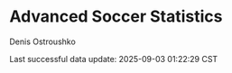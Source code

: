 # Advanced Soccer Statistics
Denis Ostroushko

<!-- gfm -->

Last successful data update: 2025-09-03 01:22:29 CST
